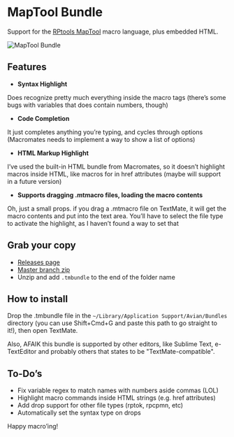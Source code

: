 # MapTool Bundle
Support for the  [RPtools MapTool](http://rptools.net) macro language, plus embedded HTML.

![MapTool Bundle](http://i.imgur.com/drLANQp.png)

## Features
 * **Syntax Highlight**

Does recognize pretty much everything inside the macro tags (there’s some bugs with variables that does contain numbers, though)

 * **Code Completion**

It just completes anything you’re typing, and cycles through options (Macromates needs to implement a way to show a list of options)

 * **HTML Markup Highlight**

I’ve used the built-in HTML bundle from Macromates, so it doesn’t highlight macros inside HTML, like macros for in href attributes (maybe will support in a future version)

 * **Supports dragging .mtmacro files, loading the macro contents**

Oh, just a small props. if you drag a .mtmacro file on TextMate, it will get the macro contents and put into the text area. You’ll have to select the file type to activate the highlight, as I haven’t found a way to set that

## Grab your copy
 * [Releases page](https://github.com/wwmoraes/MapTool.tmbundle/releases)
 * [Master branch zip](https://github.com/wwmoraes/MapTool.tmbundle/archive/master.zip)
  * Unzip and add `.tmbundle` to the end of the folder name

## How to install
Drop the .tmbundle file in the `~/Library/Application Support/Avian/Bundles` directory (you can use Shift+Cmd+G and paste this path to go straight to it!), then open TextMate.

Also, AFAIK this bundle is supported by other editors, like Sublime Text, e-TextEditor and probably others that states to be "TextMate-compatible".

## To-Do’s

 * Fix variable regex to match names with numbers aside commas (LOL)
 * Highlight macro commands inside HTML strings (e.g. href attributes)
 * Add drop support for other file types (rptok, rpcpmn, etc)
 * Automatically set the syntax type on drops

Happy macro’ing!